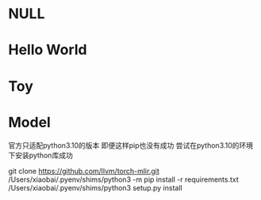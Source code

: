 # NULL

# Hello World

# Toy

# Model

官方只适配python3.10的版本 即便这样pip也没有成功 尝试在python3.10的环境下安装python库成功

   git clone https://github.com/llvm/torch-mlir.git
   /Users/xiaobai/.pyenv/shims/python3 -m pip install -r requirements.txt
   /Users/xiaobai/.pyenv/shims/python3 setup.py install



